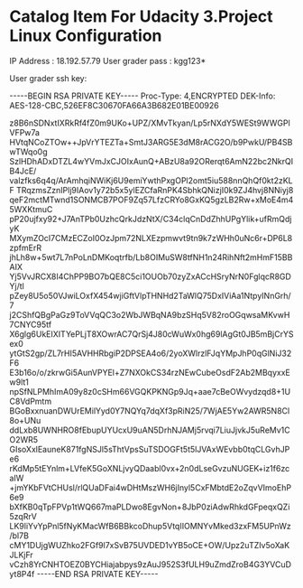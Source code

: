 # Catalog Item For Udacity 3.Project Linux Configuration
IP Address : 18.192.57.79
User grader pass : kgg123*

User grader ssh key:

-----BEGIN RSA PRIVATE KEY-----
Proc-Type: 4,ENCRYPTED
DEK-Info: AES-128-CBC,526EF8C30670FA66A3B682E01BE00926

z8B6nSDNxtIXRkRf4fZ0m9UKo+UPZ/XMvTkyan/Lp5rNXdY5WESt9WWGPlVFPw7a
HVtqNCoZTOw++JpVrYTEZTa+SmtJ3ARG5E3dM8rACG2O/b9PwkU/PB4SBwTWqo0g
SzlHDhADxDTZL4wYVmJxCJOIxAunQ+ABzU8a92ORerqt6AmN22bc2NkrQIB4JcE/
valzfks6q4q/ArAmhqiNWiKj6U9emiYwthPxgOPl2omt5iu588nnQhQf0kt2zKLF
TRqzmsZznIPlj9IAov1y72b5x5ylEZCfaRnPK4SbhkQNizjI0k9ZJ4hvj8NNiyj8
qeF2mctMTwnd1SONMCB7POF9Zq57LfzCRYo8GxKQ5gzLB2Rw+xMoE4m45WXKtmuC
pP20ujfxy92+J7AnTPb0UzhcQrkJdzNtX/C34clqCnDdZhhUPgYlik+ufRmQdjyK
MXymZOcI7CMzECZoI0OzJpm72NLXEzpmwvt9tn9k7zWHh0uNc6r+DP6L8zpfmErR
jhLh8w+5wt7L7nPoLnDMKoqtrfb/Lb8OIMuSW8tfNH1n24RihNft2mHmF15BBAIX
Yj5VvJRCX8I4ChPP9BO7bQE8C5ci1OUOb70zyZxACcHSryNrN0FglqcR8GDYj/tl
pZey8U5o50VJwiLOxfX454wjiGftVlpTHNHd2TaWlQ75DxIViAa1NtpyINnGrh/7
j2CShfQBgPaGz9ToVVqQC3o2WbJWBqNA9bzSHq5V82roOGqwsaMKvwH7CNYC95tf
X6glg6UkEIXITYePLjT8XOwrAC7QrSj4J80cWuWx0hg69lAgGt0JB5mBjCrYSex0
ytGtS2gp/ZL7rHI5AVHHRbgiP2DPSEA4o6/2yoXWlrzlFJqYMpJhP0qGlNiJ32F6
E3b16o/o/zkrwGi5AunVPYEl+Z7NXOkCS34rzNEwCubeOsdF2Ab2MBqyxxEw9lt1
npSfNLPMhImA09y8z0cSHm66VGQKPKNGp9Jq+aae7cBeOWvydzqd8+1UC8VdPmtm
BGoBxxnuanDWUrEMilYyd0Y7NQYq7dqXf3pRiN25/7WjAE5Yw2AWR5N8Cl8o+UNu
ddLxb8UWNHRO8fEbupUYUcxU9uAN5DrhNJAMj5rvqi7LiuJjvkJ5uReMv1CO2WR5
GIsoXxlEauneK871fgNSJl5sThtVpsSuTSDOGFt5t5lJVAxWEvbb0tqCLGvhJPe6
rKdMp5tEYnlm+LVfeK5GoXNLjvyQDaabl0vx+2n0dLseGvzuNUGEK+iz1f6zcaIW
+jmYKbFVtCHUsl/rlQUaDFai4wDHtMszWH6jInyl5CxFMbtdE2oZqvVImoEhP6e9
bXfKB0qTpFPVp1tWQ667maPLDwo8EgvNon+8JbP0ziAdwRhkdGFpeqxQZi5zqRrV
LK9liYvYpPnl5fNyKMacWfB6BBkcoDhup5VtqIIOMNYvMked3zxFM5UPnWz/bl7B
cMY1DUjgWUZhko2FGf9l7xSvB75UVDED1vYB5oCE+OW/Upz2uTZIv5oXaKJLKjFr
vCzh8YrCNHTOEZ0BYCHiajabpys9zAuJ952S3fULH9uZmdZroB4G3YVCuDyt8P4f
-----END RSA PRIVATE KEY-----
